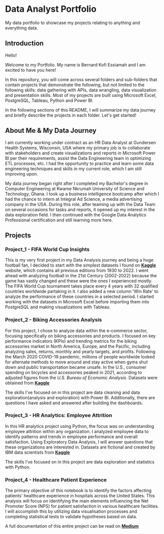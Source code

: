 # Data Analyst Portfolio
My data portfolio to showcase my projects relating to anything and everything data.

## Introduction
Hello!

Welcome to my Portfolio. My name is Bernard Kofi Essiamah and I am excited to have you here!

In this repository, you will come across several folders and sub-folders that contain projects that demonstrate the following, but not limited to the following skills: data gathering with APIs, data wrangling, data visualization and presentation skills. Most of my projects are built using Microsoft Excel, PostgreSQL, Tableau, Python and Power BI.

In the following sections of this README, I will summarize my data journey and briefly describe the projects in each folder. Let's get started!

## About Me & My Data Journey
I am currently working under contract as an HR Data Analyst at Gundersen Health Systems, Wisconsin, USA where my primary job is to collaborate with stakeholders and create visualizations and reports in Microsoft Power BI per their requirements, assist the Data Engineering team in optimizing ETL processes, etc. I had the opportunity to practice and learn some data engineering techniques and skills in my current role, which I am still improving upon.

My data journey began right after I completed my Bachelor's degree in Computer Engineering at Kwame Nkrumah University of Science and Technology, Ghana. I took up a business intelligence bootcamp after which I had the chance to intern at Integral Ad Science, a media advertising company in the USA. During this role, after teaming up with the Data Team on several occasions for tasks and reports, it opened up my interest in the data exploration field. I then continued with the Google Data Analytics Professional certification and still learning more here.

## Projects
### Project_1 - FIFA World Cup Insights
This is my very first project in my Data Analysis journey and being a huge football fan, I decided to start with the simplest datasets I found on **[Kaggle](https://www.kaggle.com/datasets/iamsouravbanerjee/fifa-football-world-cup-dataset)** website, which contains all previous editions from 1930 to 2022. I went ahead with analyzing football in the 21st Century (2002-2022) because the game has vastly changed and these were the ones I experienced mostly. The FIFA World Cup tournament takes place every 4 years with 32 qualified countries worldwide partaking in it. I also added a new column 'Win Rate' to analyze the performance of these countries in a selected period. I started working with the datasets in Microsoft Excel before importing them into PostgreSQL and making visualizations with Tableau. 

### Project_2 - Biking Accessories Analysis
For this project, I chose to analyze data within the e-commerce sector, focusing specifically on biking accessories and products. I focused on key performance indicators (KPIs) and trending metrics for the biking accessories market in North America, Europe, and the Pacific, including analyzing sales, returns, monthly and yearly targets, and profits. Following the March 2020 COVID-19 pandemic, millions of people worldwide looked for alternate methods to move around and stay active when gyms shut down and public transportation became unsafe. In the U.S., consumer spending on bicycles and accessories peaked in 2021, according to adjusted figures from the *U.S. Bureau of Economic Analysis*.  Datasets were obtained from **[Kaggle](https://www.kaggle.com/datasets/algorismus/adventure-works-in-excel-tables/data)**

The skills I've focused on in this project are data cleaning and data exploration(analysis and exploration) with Power BI. Additionally, there are questions I have asked and answered after building the dashboards.

### Project_3 - HR Analytics: Employee Attrition
In this HR analytics project using Python, the focus was on understanding employee attrition within any organization. I analyzed employee data to identify patterns and trends in employee performance and overall satisfaction. Using Exploratory Data Analysis, I will answer questions that these organizations are interested in. Datasets are fictional and created by IBM data scientists from **[Kaggle](https://www.kaggle.com/datasets/pavansubhasht/ibm-hr-analytics-attrition-dataset/data)**

The skills I've focused on in this project are data exploration and statistics with Python.

### Project_4 - Healthcare Patient Experience
The primary objective of this notebook is to identify the factors affecting patients' healthcare experience in hospitals across the United States.
This analysis will focus on identifying the main elements influencing the Net Promoter Score (NPS) for patient satisfaction in various healthcare facilities. I will accomplish this by utilizing data visualisation processes and completing statistical tests to validate hypotheses based on data.

A full documentation of this entire project can be read on **[Medium](https://medium.com/@beko50/patient-experience-analyzing-net-promoter-score-nps-trends-in-healthcare-facilities-in-the-u-s-72ef8eeb613a)**


